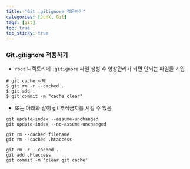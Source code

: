 ```yaml
---
title: "Git .gitignore 적용하기"
categories: [Junk, Git]
tags: [git]
toc: true
toc_sticky: true
---
```


### Git .gitignore 적용하기
* `root` 디렉토리에 `.gitignore` 파일 생성 후 형상관리가 되면 안되는 파일들 기입

```
# git cache 삭제
$ git rm -r --cached .
$ git add .
$ git commit -m "cache clear"
```

* 또는 아래와 같이 git 추적금지를 시킬 수 있음

```
git update-index --assume-unchanged
git update-index --no-assume-unchanged

git rm --cached filename
git rm --cached .htaccess

git rm -r --cached .
git add .htaccess
git commit -m 'clear git cache'
```
